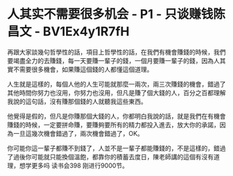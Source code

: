 # 人其实不需要很多机会 - P1 - 只谈赚钱陈昌文 - BV1Ex4y1R7fH

再跟大家談幾句哲學性的話，項目上哲學性的話，在我們有機會賺錢的時候，我們要竭盡全力的去賺錢，每一天要賺一輩子的錢，一個月要賺一輩子的錢，因為人其實不需要很多機會，如果賺這個錢的人都懂這個道理。

人生就是這樣的，每個人他的人生可能就那麼一兩次，兩三次賺錢的機會，錯過了其他時間你努力也沒用，你努力也沒用，但凡是賺了個大錢的人，百分之百都理解我說的這句話，沒有賺那個錢的人就聽我這些東西。

他覺得是假的，但凡是你賺那個大錢的人，你都明白我說的話，就是我們在有機會賺錢的時候，一定要拼命賺，要賺夠要所有的精力都投入進去，放大你的承諾，因為一旦這幾次機會錯過了，兩次機會錯過了，OK。

你可能你這一輩子都賺不到錢了，人並不是一輩子都能賺錢的，不是這樣的，錯過了過後你可能就只能換個溫飽，都靠你的積蓄去度日，陳老師講的這個有沒有道理，想学更多吗 读书会398 刚进行9000节。

